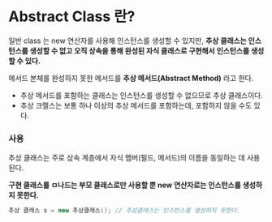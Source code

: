 # Abstract Class 란?
일반 class 는 new 연산자를 사용해 인스턴스를 생성할 수 있지만, <b>추상 클래스는 인스턴스를 생성할 수 없고 오직 상속을 통해 완성된 자식 클래스로 구현해서 인스턴스를 생성할 수 있다.</b>

메서드 본체를 완성하지 못한 메서드를 <b>추상 메서드(Abstract Method)</b> 라고 한다.
- 추상 메서드를 포함하는 클래스는 인스턴스를 생성할 수 없으므로 추상 클래스이다.
- 추상 크랠스는 보통 하나 이상의 추상 메서드를 포함하는데, 포함하지 않을 수도 있다.

### 사용
추상 클래스는 주로 상속 계층에서 자식 멤버(필드, 메서드)의 이름을 동일하는 데 사용된다.

<b>구현 클래스를 ㅁ나드는 부모 클래스로만 사용할 뿐 new 연산자로는 인스턴스를 생성하지 못한다.</b>

```java
추상 클래스 s = new 추상클래스(); // 추상클래스는 인스턴스를 생성하지 못한다.
```